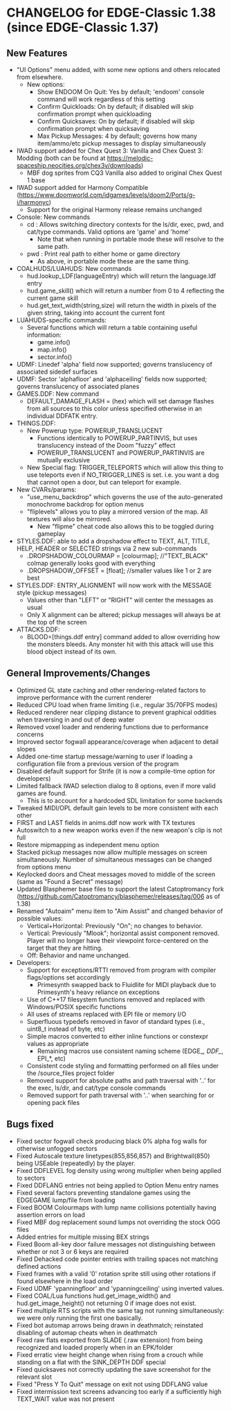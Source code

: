 CHANGELOG for EDGE-Classic 1.38 (since EDGE-Classic 1.37)
====================================

New Features
------------
+ "UI Options" menu added, with some new options and others relocated from elsewhere. 
  - New options:
    - Show ENDOOM On Quit: Yes by default; 'endoom' console command will work regardless of this setting
    - Confirm Quickloads: On by default; if disabled will skip confirmation prompt when quickloading
    - Confirm Quicksaves: On by default; if disabled will skip confirmation prompt when quicksaving
    - Max Pickup Messages: 4 by default; governs how many item/ammo/etc pickup messages to display simultaneously
+ IWAD support added for Chex Quest 3: Vanilla and Chex Quest 3: Modding (both can be found at https://melodic-spaceship.neocities.org/chex3v/downloads)
  - MBF dog sprites from CQ3 Vanilla also added to original Chex Quest 1 base
+ IWAD support added for Harmony Compatible (https://www.doomworld.com/idgames/levels/doom2/Ports/g-i/harmonyc)
  - Support for the original Harmony release remains unchanged
+ Console: New commands
  - cd : Allows switching directory contexts for the ls/dir, exec, pwd, and cat/type commands. Valid options are 'game' and 'home'
    - Note that when running in portable mode these will resolve to the same path.
  - pwd : Print real path to either home or game directory
    - As above, in portable mode these are the same thing.
+ COALHUDS/LUAHUDS: New commands 
	- hud.lookup_LDF(languageEntry) which will return the language.ldf entry
	- hud.game_skill() which will return a number from 0 to 4 reflecting the current game skill
	- hud.get_text_width(string,size) will return the width in pixels of the given string, taking into account the current font
+ LUAHUDS-specific commands:
  - Several functions which will return a table containing useful information:
    - game.info()
    - map.info()
    - sector.info()
+ UDMF: Linedef 'alpha' field now supported; governs translucency of associated sidedef surfaces
+ UDMF: Sector 'alphafloor' and 'alphaceiling' fields now supported; governs translucency of associated planes
+ GAMES.DDF: New command 
	- DEFAULT_DAMAGE_FLASH = (hex) which will set damage flashes from all sources to this color unless specified otherwise in an individual DDFATK entry.
+ THINGS.DDF: 
  - New Powerup type: POWERUP_TRANSLUCENT
    - Functions identically to POWERUP_PARTINVIS, but uses translucency instead of the Doom "fuzzy" effect
    - POWERUP_TRANSLUCENT and POWERUP_PARTINVIS are mutually exclusive
  - New Special flag: TRIGGER_TELEPORTS which will allow this thing to use teleports even if NO_TRIGGER_LINES is set. i.e. you want a dog that cannot open a door, but can teleport for example.
+ New CVARs/params:
  - "use_menu_backdrop" which governs the use of the auto-generated monochrome backdrop for option menus
  - "fliplevels" allows you to play a mirrored version of the map. All textures will also be mirrored.
    - New "flipme" cheat code also allows this to be toggled during gameplay
+ STYLES.DDF: able to add a dropshadow effect to TEXT, ALT, TITLE, HELP, HEADER or SELECTED strings via 2 new sub-commands
  - .DROPSHADOW_COLOURMAP = [colourmap];  //"TEXT_BLACK" colmap generally looks good with everything
  - .DROPSHADOW_OFFSET = [float]; //smaller values like 1 or 2 are best
+ STYLES.DDF: ENTRY_ALIGNMENT will now work with the MESSAGE style (pickup messages)
  - Values other than "LEFT" or "RIGHT" will center the messages as usual
  - Only X alignment can be altered; pickup messages will always be at the top of the screen
+ ATTACKS.DDF: 
  - BLOOD=[things.ddf entry] command added to allow overriding how the monsters bleeds. Any monster hit with this attack will use this blood object instead of its own.


General Improvements/Changes
--------------------
- Optimized GL state caching and other rendering-related factors to improve performance with the current renderer
- Reduced CPU load when frame limiting (i.e., regular 35/70FPS modes)
- Reduced renderer near clipping distance to prevent graphical oddities when traversing in and out of deep water
- Removed voxel loader and rendering functions due to performance concerns
- Improved sector fogwall appearance/coverage when adjacent to detail slopes
- Added one-time startup message/warning to user if loading a configuration file from a previous version of the program
- Disabled default support for Strife (it is now a compile-time option for developers)
- Limited fallback IWAD selection dialog to 8 options, even if more valid games are found.
  - This is to account for a hardcoded SDL limitation for some backends
- Tweaked MIDI/OPL default gain levels to be more consistent with each other
- FIRST and LAST fields in anims.ddf now work with TX textures
- Autoswitch to a new weapon works even if the new weapon's clip is not full
- Restore mipmapping as independent menu option
- Stacked pickup messages now allow multiple messages on screen simultaneously. Number of simultaneous messages can be changed from options menu
- Keylocked doors and Cheat messages moved to middle of the screen (same as "Found a Secret" message)
- Updated Blasphemer base files to support the latest Catoptromancy fork (https://github.com/Catoptromancy/blasphemer/releases/tag/006 as of 1.38)
- Renamed "Autoaim" menu item to "Aim Assist" and changed behavior of possible values:
  - Vertical+Horizontal: Previously "On"; no changes to behavior.
  - Vertical: Previously "Mlook"; horizontal assist component removed. Player will no longer have their viewpoint force-centered on the target that they are hitting.
  - Off: Behavior and name unchanged.
- Developers:
  - Support for exceptions/RTTI removed from program with compiler flags/options set accordingly
    - Primesynth swapped back to Fluidlite for MIDI playback due to Primesynth's heavy reliance on exceptions
  - Use of C++17 filesystem functions removed and replaced with Windows/POSIX specific functions
  - All uses of streams replaced with EPI file or memory I/O
  - Superfluous typedefs removed in favor of standard types (i.e., uint8_t instead of byte, etc)
  - Simple macros converted to either inline functions or constexpr values as appropriate
    - Remaining macros use consistent naming scheme (EDGE_*, DDF_*, EPI_*, etc)
  - Consistent code styling and formatting performed on all files under the /source_files project folder
  - Removed support for absolute paths and path traversal with '..' for the exec, ls/dir, and cat/type console commands
  - Removed support for path traversal with '..' when searching for or opening pack files
 


Bugs fixed
----------
- Fixed sector fogwall check producing black 0% alpha fog walls for otherwise unfogged sectors
- Fixed Autoscale texture linetypes(855,856,857) and Brightwall(850) being USEable (repeatedly) by the player.
- Fixed DDFLEVEL fog density using wrong multiplier when being applied to sectors
- Fixed DDFLANG entries not being applied to Option Menu entry names
- Fixed several factors preventing standalone games using the EDGEGAME lump/file from loading
- Fixed BOOM Colourmaps with lump name collisions potentially having assertion errors on load
- Fixed MBF dog replacement sound lumps not overriding the stock OGG files
- Added entries for multiple missing BEX strings
- Fixed Boom all-key door failure messages not distinguishing between whether or not 3 or 6 keys are required
- Fixed Dehacked code pointer entries with trailing spaces not matching defined actions
- Fixed frames with a valid '0' rotation sprite still using other rotations if found elsewhere in the load order
- Fixed UDMF 'ypanningfloor' and 'ypanningceiling' using inverted values.
- Fixed COAL/Lua functions hud.get_image_width() and hud.get_image_height() not returning 0 if image does not exist.
- Fixed multiple RTS scripts with the same tag not running simultaneously: we were only running the first one basically.
- Fixed bot automap arrows being drawn in deathmatch; reinstated disabling of automap cheats when in deathmatch
- Fixed raw flats exported from SLADE (.raw extension) from being recognized and loaded properly when in an EPK/folder
- Fixed erratic view height change when rising from a crouch while standing on a flat with the SINK_DEPTH DDF special
- Fixed quicksaves not correctly updating the save screenshot for the relevant slot
- Fixed "Press Y To Quit" message on exit not using DDFLANG value
- Fixed intermission text screens advancing too early if a sufficiently high TEXT_WAIT value was not present